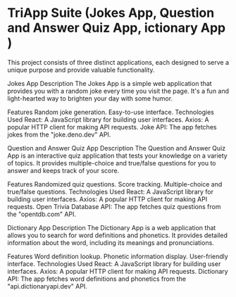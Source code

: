 # TriApp Suite (Jokes App, Question and Answer Quiz App, ictionary App )

This project consists of three distinct applications, each designed to serve a unique purpose and provide valuable functionality.

Jokes App
Description
The Jokes App is a simple web application that provides you with a random joke every time you visit the page. It's a fun and light-hearted way to brighten your day with some humor.

Features
Random joke generation.
Easy-to-use interface.
Technologies Used
React: A JavaScript library for building user interfaces.
Axios: A popular HTTP client for making API requests.
Joke API: The app fetches jokes from the "joke.deno.dev" API.



Question and Answer Quiz App
Description
The Question and Answer Quiz App is an interactive quiz application that tests your knowledge on a variety of topics. It provides multiple-choice and true/false questions for you to answer and keeps track of your score.

Features
Randomized quiz questions.
Score tracking.
Multiple-choice and true/false questions.
Technologies Used
React: A JavaScript library for building user interfaces.
Axios: A popular HTTP client for making API requests.
Open Trivia Database API: The app fetches quiz questions from the "opentdb.com" API.


Dictionary App
Description
The Dictionary App is a web application that allows you to search for word definitions and phonetics. It provides detailed information about the word, including its meanings and pronunciations.

Features
Word definition lookup.
Phonetic information display.
User-friendly interface.
Technologies Used
React: A JavaScript library for building user interfaces.
Axios: A popular HTTP client for making API requests.
Dictionary API: The app fetches word definitions and phonetics from the "api.dictionaryapi.dev" API.
